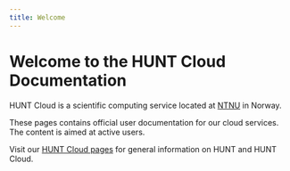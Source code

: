 ```yaml
---
title: Welcome
---
```


# Welcome to the HUNT Cloud Documentation

HUNT Cloud is a scientific computing service located at [NTNU](https://www.ntnu.edu/) in Norway. 

These pages contains official user documentation for our cloud services. The content is aimed at active users.

Visit our [HUNT Cloud pages](https://www.ntnu.edu/mh/huntcloud) for general information on HUNT and HUNT Cloud.
